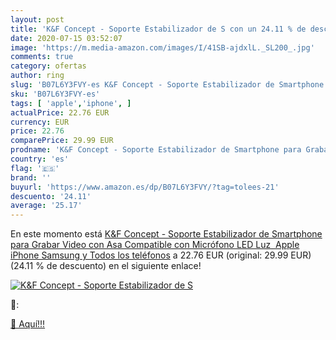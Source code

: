 ```yaml
---
layout: post
title: 'K&F Concept - Soporte Estabilizador de S con un 24.11 % de descuento'
date: 2020-07-15 03:52:07
image: 'https://m.media-amazon.com/images/I/41SB-ajdxlL._SL200_.jpg'
comments: true
category: ofertas
author: ring
slug: 'B07L6Y3FVY-es K&F Concept - Soporte Estabilizador de Smartphone para...'
sku: 'B07L6Y3FVY-es'
tags: [ 'apple','iphone', ]
actualPrice: 22.76 EUR
currency: EUR
price: 22.76
comparePrice: 29.99 EUR
prodname: 'K&F Concept - Soporte Estabilizador de Smartphone para Grabar Video con Asa Compatible con Micrófono  LED Luz  Apple iPhone Samsung y Todos los teléfonos'
country: 'es'
flag: '🇪🇸'
brand: ''
buyurl: 'https://www.amazon.es/dp/B07L6Y3FVY/?tag=tolees-21'
descuento: '24.11'
average: '25.17'
---
```


En este momento está [K&F Concept - Soporte Estabilizador de Smartphone para Grabar Video con Asa Compatible con Micrófono  LED Luz  Apple iPhone Samsung y Todos los teléfonos](https://www.amazon.es/dp/B07L6Y3FVY/?tag=tolees-21) a 22.76 EUR (original: 29.99 EUR) (24.11 %  de descuento) en el siguiente enlace!

[![K&F Concept - Soporte Estabilizador de S](https://m.media-amazon.com/images/I/41SB-ajdxlL._SL200_.jpg)](https://www.amazon.es/dp/B07L6Y3FVY/?tag=tolees-21)

🔎:


[🛒 Aquí!!!](https://www.amazon.es/dp/B07L6Y3FVY/?tag=tolees-21)
